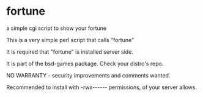 fortune
=======

a simple cgi script to show your fortune

This is a very simple perl script that calls "fortune"

It is required that "fortune" is installed server side.

It is part of the bsd-games package. Check your distro's repo.

NO WARRANTY - security improvements and comments wanted.

Recommended to install with -rwx------ permissions, of your server allows.
